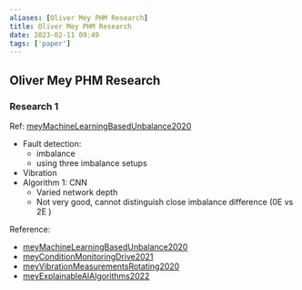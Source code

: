 ```yaml
---
aliases: [Oliver Mey PHM Research]
title: Oliver Mey PHM Research
date: 2023-02-11 09:49
tags: ['paper']
---
```


## Oliver Mey PHM Research

### Research 1

Ref: [meyMachineLearningBasedUnbalance2020](../zotero/meyMachineLearningBasedUnbalance2020.md)

- Fault detection:
  - imbalance
  - using three imbalance setups
- Vibration
- Algorithm 1: CNN
  - Varied network depth
  - Not very good, cannot distinguish close imbalance difference (0E vs 2E )

Reference:

- [meyMachineLearningBasedUnbalance2020](../zotero/meyMachineLearningBasedUnbalance2020.md)
- [meyConditionMonitoringDrive2021](../zotero/meyConditionMonitoringDrive2021.md)
- [meyVibrationMeasurementsRotating2020](../zotero/meyVibrationMeasurementsRotating2020.md)
- [meyExplainableAIAlgorithms2022](../zotero/meyExplainableAIAlgorithms2022.md)
